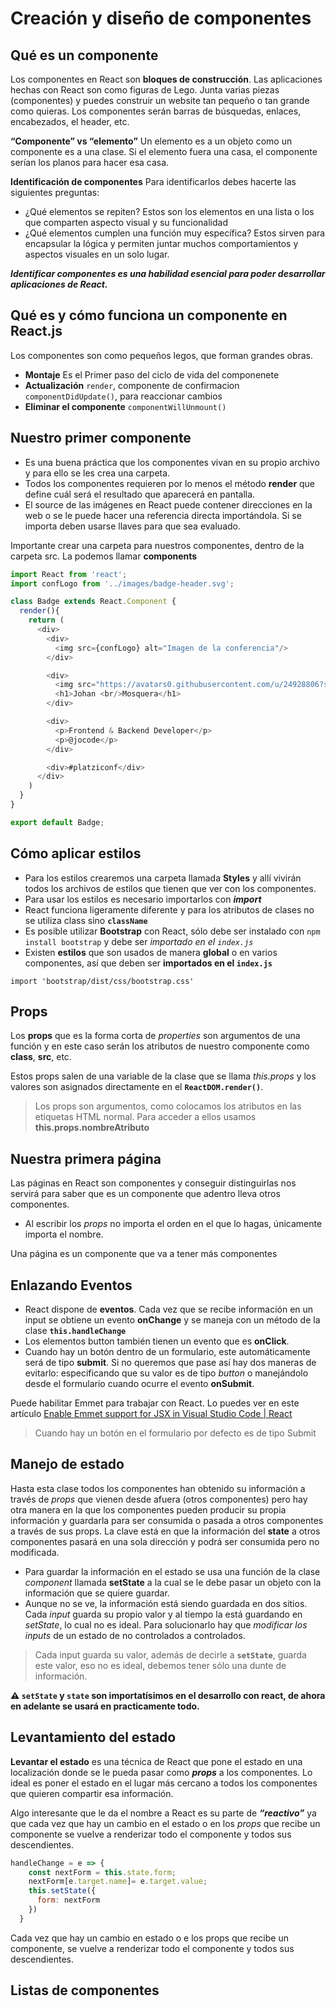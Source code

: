 # Creación y diseño de componentes

## Qué es un componente

Los componentes en React son **bloques de construcción**.
Las aplicaciones hechas con React son como figuras de Lego. Junta varias piezas (componentes) y puedes construir un website tan pequeño o tan grande como quieras.
Los componentes serán barras de búsquedas, enlaces, encabezados, el header, etc.

**“Componente” vs “elemento”**
Un elemento es a un objeto como un componente es a una clase. Si el elemento fuera una casa, el componente serían los planos para hacer esa casa.

**Identificación de componentes**
Para identificarlos debes hacerte las siguientes preguntas:

- ¿Qué elementos se repiten? Estos son los elementos en una lista o los que comparten aspecto visual y su funcionalidad
- ¿Qué elementos cumplen una función muy específica? Estos sirven para encapsular la lógica y permiten juntar muchos comportamientos y aspectos visuales en un solo lugar.

**_Identificar componentes es una habilidad esencial para poder desarrollar aplicaciones de React._**


## Qué es y cómo funciona un componente en React.js

Los componentes son como pequeños legos, que forman grandes obras.

- **Montaje** Es el Primer paso del ciclo de vida del componenete
- **Actualización** `render`, componente de confirmacion `componentDidUpdate()`, para reaccionar cambios
- **Eliminar el componente** `componentWillUnmount()`


## Nuestro primer componente

- Es una buena práctica que los componentes vivan en su propio archivo y para ello se les crea una carpeta.
- Todos los componentes requieren por lo menos el método **render** que define cuál será el resultado que aparecerá en pantalla.
- El source de las imágenes en React puede contener direcciones en la web o se le puede hacer una referencia directa importándola. Si se importa deben usarse llaves para que sea evaluado.

Importante crear una carpeta para nuestros componentes, dentro de la carpeta src. La podemos llamar **components**

```js
import React from 'react';
import confLogo from '../images/badge-header.svg';

class Badge extends React.Component {
  render(){
    return (
      <div>
        <div>
          <img src={confLogo} alt="Imagen de la conferencia"/>
        </div>

        <div>
          <img src="https://avatars0.githubusercontent.com/u/24928806?s=460&v=4" alt="Logo"/>
          <h1>Johan <br/>Mosquera</h1>
        </div>

        <div>
          <p>Frontend & Backend Developer</p>
          <p>@jocode</p>
        </div>

        <div>#platziconf</div>
      </div>
    )
  }
}

export default Badge;
```

## Cómo aplicar estilos

- Para los estilos crearemos una carpeta llamada **Styles** y allí vivirán todos los archivos de estilos que tienen que ver con los componentes.
- Para usar los estilos es necesario importarlos con **_import_**
- React funciona ligeramente diferente y para los atributos de clases no se utiliza class sino **`className`**
- Es posible utilizar **Bootstrap** con React, sólo debe ser instalado con `npm install bootstrap` y debe ser *importado en el `index.js`*
- Existen **estilos** que son usados de manera **global** o en varios componentes, así que deben ser **importados en el `index.js`**

`import 'bootstrap/dist/css/bootstrap.css'`


## Props

Los **props** que es la forma corta de _properties_ son argumentos de una función y en este caso serán los atributos de nuestro componente como **class**, **src**, etc.

Estos props salen de una variable de la clase que se llama _this.props_ y los valores son asignados directamente en el **`ReactDOM.render()`**.


> Los props son argumentos, como colocamos los atributos en las etiquetas HTML normal. Para acceder a ellos usamos **this.props.nombreAtributo**


## Nuestra primera página

Las páginas en React son componentes y conseguir distinguirlas nos servirá para saber que es un componente que adentro lleva otros componentes.

- Al escribir los *props* no importa el orden en el que lo hagas, únicamente importa el nombre.

Una página es un componente que va a tener más componentes


## Enlazando Eventos

- React dispone de **eventos**. Cada vez que se recibe información en un input se obtiene un evento **onChange** y se maneja con un método de la clase **`this.handleChange`**
- Los elementos button también tienen un evento que es **onClick**.
- Cuando hay un botón dentro de un formulario, este automáticamente será de tipo **submit**. Si no queremos que pase así hay dos maneras de evitarlo: especificando que su valor es de tipo _button_ o manejándolo desde el formulario cuando ocurre el evento **onSubmit**.


Puede habilitar Emmet para trabajar con React. Lo puedes ver en este artículo [Enable Emmet support for JSX in Visual Studio Code | React](https://medium.com/@eshwaren/enable-emmet-support-for-jsx-in-visual-studio-code-react-f1f5dfe8809c)


> Cuando hay un botón en el formulario por defecto es de tipo Submit

## Manejo de estado

Hasta esta clase todos los componentes han obtenido su información a través de *props* que vienen desde afuera (otros componentes) pero hay otra manera en la que los componentes pueden producir su propia información y guardarla para ser consumida o pasada a otros componentes a través de sus props. La clave está en que la información del **state** a otros componentes pasará en una sola dirección y podrá ser consumida pero no modificada.

- Para guardar la información en el estado se usa una función de la clase _component_ llamada **setState** a la cual se le debe pasar un objeto con la información que se quiere guardar.
- Aunque no se ve, la información está siendo guardada en dos sitios. Cada _input_ guarda su propio valor y al tiempo la está guardando en _setState_, lo cual no es ideal. Para solucionarlo hay que _modificar los inputs_ de un estado de no controlados a controlados.


> Cada input guarda su valor, además de decirle a **`setState`**, guarda este valor, eso no es ideal, debemos tener sólo una dunte de información.

**:warning: `setState` y `state` son importatísimos en el desarrollo con react, de ahora en adelante se usará en practicamente todo.**


## Levantamiento del estado

**Levantar el estado** es una técnica de React que pone el estado en una localización donde se le pueda pasar como **_props_** a los componentes. Lo ideal es poner el estado en el lugar más cercano a todos los componentes que quieren compartir esa información.

Algo interesante que le da el nombre a React es su parte de **_“reactivo”_** ya que cada vez que hay un cambio en el estado o en los *props* que recibe un componente se vuelve a renderizar todo el componente y todos sus descendientes.


```js
handleChange = e => {
    const nextForm = this.state.form;
    nextForm[e.target.name]= e.target.value;
    this.setState({
      form: nextForm
    })
  }
```

Cada vez que hay un cambio en estado o e los props que recibe un componente, se vuelve a renderizar todo el componente y todos sus descendientes.


## Listas de componentes
